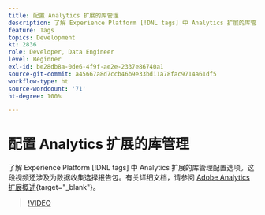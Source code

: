 ```yaml
---
title: 配置 Analytics 扩展的库管理
description: 了解 Experience Platform [!DNL tags] 中 Analytics 扩展的库管理配置选项。这段视频还涉及为数据收集选择报告包。
feature: Tags
topics: Development
kt: 2836
role: Developer, Data Engineer
level: Beginner
exl-id: be28db8a-0de6-4f9f-ae2e-2337e86740a1
source-git-commit: a45667a8d7ccb46b9e33bd11a78fac9714a61df5
workflow-type: ht
source-wordcount: '71'
ht-degree: 100%

---
```


# 配置 Analytics 扩展的库管理

了解 Experience Platform [!DNL tags] 中 Analytics 扩展的库管理配置选项。这段视频还涉及为数据收集选择报告包。有关详细文档，请参阅 [Adobe Analytics 扩展概述](https://experienceleague.adobe.com/docs/experience-platform/tags/extensions/client/analytics/overview.html){target="_blank"}。

>[!VIDEO](https://video.tv.adobe.com/v/27092/?quality=12&learn=on)

